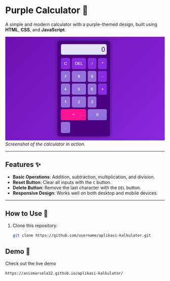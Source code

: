 # Purple Calculator 🧮

A simple and modern calculator with a purple-themed design, built using **HTML**, **CSS**, and **JavaScript**.

![Calculator Screenshot](assets/screenshot.jpeg)  
*Screenshot of the calculator in action.*

---

## Features ✨
- **Basic Operations**: Addition, subtraction, multiplication, and division.
- **Reset Button**: Clear all inputs with the `C` button.
- **Delete Button**: Remove the last character with the `DEL` button.
- **Responsive Design**: Works well on both desktop and mobile devices.

---

## How to Use 🚀
1. Clone this repository:
   ```bash
   git clone https://github.com/username/aplikasi-kalkulator.git

   
## Demo 🎥
Check out the live demo 
 ```bash
https://anismarsela32.github.io/aplikasi-kalkulator/

   
